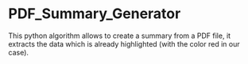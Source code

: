 # PDF_Summary_Generator
This python algorithm allows to create a summary from a PDF file, it extracts the data which is already highlighted (with the color red in our case).
